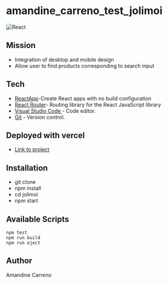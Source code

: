 # amandine_carreno_test_jolimoi


![React](https://shields.io/badge/madewith-ReactApp-teal)


## Mission

- Integration of desktop and mobile design
- Allow user to find products corresponding to search input 

## Tech

- [ReactApp](https://github.com/facebook/create-react-app)-Create React apps with no build configuration
- [React Router](https://github.com/remix-run/react-router)- Routing library for the React JavaScript library
- [Visual Studio Code ](https://code.visualstudio.com/) - Code editor.
- [Git](https://git-scm.com/) - Version control.


## Deployed with vercel


- [Link to project ](https://amandine-carreno-test-jolimoi-react.vercel.app/) 

## Installation

- git clone
- npm install
- cd jolimoi
- npm start


## Available Scripts

`````
npm test
npm run build
npm run eject
`````

## Author

Amandine Carreno
